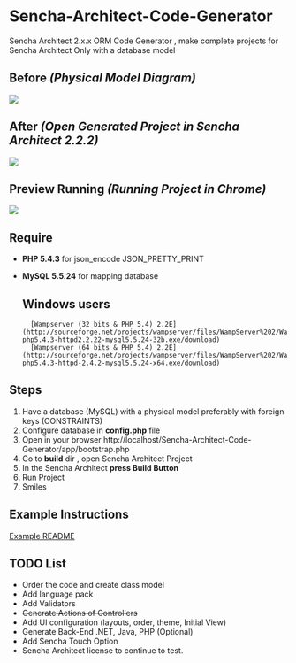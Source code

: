 Sencha-Architect-Code-Generator
====================

Sencha Architect 2.x.x ORM Code Generator , make complete projects for Sencha Architect Only with a database model

Before _(Physical Model Diagram)_
--------------------------------------
![](https://raw.github.com/EstebanFuentealba/Sencha-Architect-Code-Generator/master/example/images/image_physical_diagram.png)

After _(Open Generated Project in Sencha Architect 2.2.2)_
--------------------------------------
![](https://raw.github.com/EstebanFuentealba/Sencha-Architect-Code-Generator/master/example/images/extjs-generator-project.png)

Preview Running _(Running Project in Chrome)_
--------------------------------------
![](https://raw.github.com/EstebanFuentealba/Sencha-Architect-Code-Generator/master/example/images/extjs_code_creator_example.png)



Require
--------------------------------------
- **PHP 5.4.3** for json_encode JSON_PRETTY_PRINT
- **MySQL 5.5.24** for mapping database

	**Windows users**
	--------------------------------------
		[Wampserver (32 bits & PHP 5.4) 2.2E](http://sourceforge.net/projects/wampserver/files/WampServer%202/WampServer%202.2/wampserver2.2e/wampserver2.2e-php5.4.3-httpd2.2.22-mysql5.5.24-32b.exe/download)
		[Wampserver (64 bits & PHP 5.4) 2.2E](http://sourceforge.net/projects/wampserver/files/WampServer%202/WampServer%202.2/wampserver2.2e/wampserver2.2e-php5.4.3-httpd-2.4.2-mysql5.5.24-x64.exe/download)
	
Steps
--------------------------------------
1. Have a database (MySQL) with a physical model preferably with foreign keys (CONSTRAINTS)
2. Configure database in **config.php** file
3. Open in your browser http://localhost/Sencha-Architect-Code-Generator/app/bootstrap.php
4. Go to **build** dir , open Sencha Architect Project
5. In the Sencha Architect **press Build Button** 
7. Run Project
8. Smiles
 
 
Example Instructions
--------------------------------------
[Example README](https://github.com/EstebanFuentealba/Sencha-Architect-Code-Generator/blob/master/example/README.md)

 
TODO List
--------------------------------------

- Order the code and create class model
- Add language pack
- Add Validators
- ~~Generate Actions of Controllers~~
- Add UI configuration (layouts, order, theme, Initial View)
- Generate Back-End .NET, Java, PHP (Optional)
- Add Sencha Touch Option
- Sencha Architect license to continue to test. 